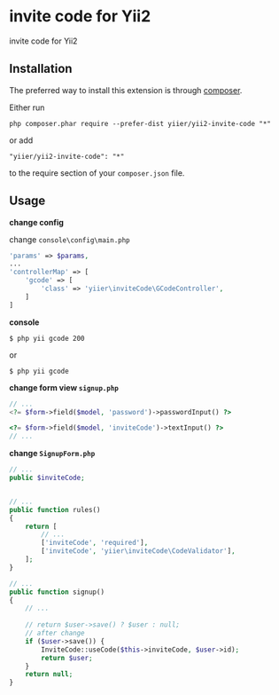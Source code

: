 invite code for Yii2
====================
invite code for Yii2

Installation
------------

The preferred way to install this extension is through [composer](http://getcomposer.org/download/).

Either run

```
php composer.phar require --prefer-dist yiier/yii2-invite-code "*"
```

or add

```
"yiier/yii2-invite-code": "*"
```

to the require section of your `composer.json` file.


Usage
-----

**change config**
 
change `console\config\main.php`

```php
'params' => $params,
...
'controllerMap' => [
    'gcode' => [
        'class' => 'yiier\inviteCode\GCodeController',
    ]
]
```

**console**

```
$ php yii gcode 200
```

or

```
$ php yii gcode
```

**change form view `signup.php`**

```php
// ...
<?= $form->field($model, 'password')->passwordInput() ?>

<?= $form->field($model, 'inviteCode')->textInput() ?>
// ...
```

**change `SignupForm.php`**

```php
// ...
public $inviteCode;


// ...
public function rules()
{
    return [
        // ...
        ['inviteCode', 'required'],
        ['inviteCode', 'yiier\inviteCode\CodeValidator'],
    ];
}

// ...
public function signup()
{
    // ...
    
    // return $user->save() ? $user : null;
    // after change
    if ($user->save()) {
        InviteCode::useCode($this->inviteCode, $user->id);
        return $user;
    }
    return null;
}
```